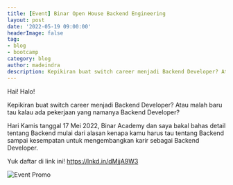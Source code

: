 ```yaml
---
title: [Event] Binar Open House Backend Engineering
layout: post
date: '2022-05-19 09:00:00'
headerImage: false
tag:
- blog
- bootcamp
category: blog
author: madeindra
description: Kepikiran buat switch career menjadi Backend Developer? Atau malah baru tau kalau ada pekerjaan yang namanya Backend Developer? 
---
```


Hai! Halo!

Kepikiran buat switch career menjadi Backend Developer? Atau malah baru tau kalau ada pekerjaan yang namanya Backend Developer?

Hari Kamis tanggal 17 Mei 2022, Binar Academy dan saya bakal bahas detail tentang Backend mulai dari alasan kenapa kamu harus tau tentang Backend sampai kesempatan untuk mengembangkan karir sebagai Backend Developer.

Yuk daftar di link ini! https://lnkd.in/dMjjA9W3

![Event Promo](https://madeindra.github.io/assets/images/event-binar-backend.jpeg)